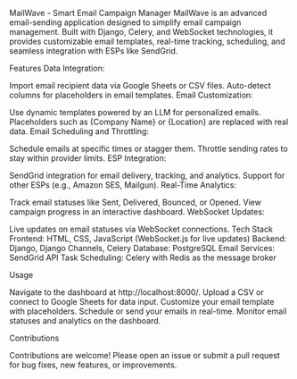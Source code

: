 MailWave - Smart Email Campaign Manager
MailWave is an advanced email-sending application designed to simplify email campaign management. Built with Django, Celery, and WebSocket technologies, it provides customizable email templates, real-time tracking, scheduling, and seamless integration with ESPs like SendGrid.

Features
Data Integration:

Import email recipient data via Google Sheets or CSV files.
Auto-detect columns for placeholders in email templates.
Email Customization:

Use dynamic templates powered by an LLM for personalized emails.
Placeholders such as {Company Name} or {Location} are replaced with real data.
Email Scheduling and Throttling:

Schedule emails at specific times or stagger them.
Throttle sending rates to stay within provider limits.
ESP Integration:

SendGrid integration for email delivery, tracking, and analytics.
Support for other ESPs (e.g., Amazon SES, Mailgun).
Real-Time Analytics:

Track email statuses like Sent, Delivered, Bounced, or Opened.
View campaign progress in an interactive dashboard.
WebSocket Updates:

Live updates on email statuses via WebSocket connections.
Tech Stack
Frontend: HTML, CSS, JavaScript (WebSocket.js for live updates)
Backend: Django, Django Channels, Celery
Database: PostgreSQL
Email Services: SendGrid API
Task Scheduling: Celery with Redis as the message broker

Usage

Navigate to the dashboard at http://localhost:8000/.
Upload a CSV or connect to Google Sheets for data input.
Customize your email template with placeholders.
Schedule or send your emails in real-time.
Monitor email statuses and analytics on the dashboard.

Contributions

Contributions are welcome! Please open an issue or submit a pull request for bug fixes, new features, or improvements.
